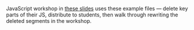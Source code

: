 JavaScript workshop in [these slides](https://docs.google.com/presentation/d/1CrSV1ixspU6N4SDQrJzL5TvG1xQqeU22soWpsmsGX8w/edit#slide=id.p) uses these example files — delete key parts of their JS, distribute to students, then walk through rewriting the deleted segments in the workshop.